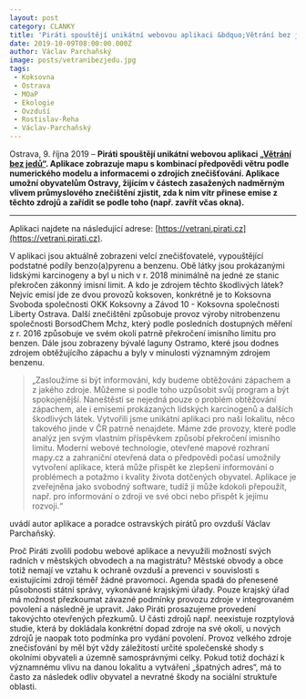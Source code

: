 ```yaml
---
layout: post
category: CLANKY
title: 'Piráti spouštějí unikátní webovou aplikaci &bdquo;Větrání bez jedů&ldquo;'
date: 2019-10-09T08:00:00.000Z
author: Václav Parchaňský
image: posts/vetranibezjedu.jpg
tags:
 - Koksovna
 - Ostrava
 - MOaP
 - Ekologie
 - Ovzduší
 - Rostislav-Řeha
 - Václav-Parchaňský
---
```


Ostrava, 9. října 2019 – **Piráti spouštějí unikátní webovou aplikaci [&bdquo;Větrání bez jedů&ldquo;](https://vetrani.pirati.cz). Aplikace zobrazuje mapu s kombinací předpovědi větru podle numerického modelu a informacemi o zdrojích znečišťování. Aplikace umožní obyvatelům Ostravy, žijícím v částech zasažených nadměrným vlivem průmyslového znečištění zjistit, zda k nim vítr přinese emise z těchto zdrojů a zařídit se podle toho (např. zavřít včas okna).**

<hr />

Aplikaci najdete na následující adrese: [https://vetrani.pirati.cz](https://vetrani.pirati.cz).

V aplikaci jsou aktuálně zobrazeni velcí znečišťovatelé, vypouštějící podstatné podíly benzo(a)pyrenu a benzenu. Obě látky jsou prokázanými lidskými karcinogeny a byl u nich v r. 2018 minimálně na jedné ze stanic překročen zákonný imisní limit. A kdo je zdrojem těchto škodlivých látek? Nejvíc emisí jde ze dvou provozů koksoven, konkrétně je to Koksovna Svoboda společnosti OKK Koksovny a Závod 10 - Koksovna společnosti Liberty Ostrava. Další znečištění způsobuje provoz výroby nitrobenzenu společnosti BorsodChem Mchz, který podle posledních dostupných měření z r. 2016 způsobuje ve svém okolí patrně překročení imisního limitu pro benzen. Dále jsou zobrazeny bývalé laguny Ostramo, které jsou dodnes zdrojem obtěžujícího zápachu a byly v minulosti významným zdrojem benzenu.

> &bdquo;Zasloužíme si být informováni, kdy budeme obtěžováni zápachem a z jakého zdroje. Můžeme si podle toho uzpůsobit svůj program a být spokojenější. Naneštěstí se nejedná pouze o problém obtěžování zápachem, ale i emisemi prokázaných lidských karcinogenů a dalších škodlivých látek. Vytvořili jsme unikátní aplikaci pro naši lokalitu, něco takového jinde v ČR patrně nenajdete. Máme zde provozy, které podle analýz jen svým vlastním příspěvkem způsobí překročení imisního limitu. Moderní webové technologie, otevřené mapové rozhraní mapy.cz a zahraniční otevřená data o předpovědi počasí umožnily vytvoření aplikace, která může přispět ke zlepšení informování o problémech a potažmo i kvality života dotčených obyvatel. Aplikace je zveřejněna jako svobodný software, tudíž ji může kdokoli přepoužít, např. pro informování o zdroji ve své obci nebo přispět k jejímu rozvoji.&ldquo;

uvádí autor aplikace a poradce ostravských pirátů pro ovzduší Václav Parchaňský.

Proč Piráti zvolili podobu webové aplikace a nevyužili možností svých radních v městských obvodech a na magistrátu? Městské obvody a obce totiž nemají ve vztahu k ochraně ovzduší a  prevenci v souvislosti s existujícími zdroji téměř žádné pravomoci. Agenda spadá do přenesené působnosti státní správy, vykonávané krajskými úřady. Pouze krajský úřad má možnost přezkoumat závazné podmínky provozu zdroje v integrovaném povolení a následně je upravit. Jako Piráti prosazujeme provedení takovýchto otevřených přezkumů. U části zdrojů např. neexistuje rozptylová studie, která by dokládala konkrétní dopad zdroje na své okolí, u nových zdrojů je naopak toto podmínka pro vydání povolení. Provoz velkého zdroje znečisťování by měl být vždy záležitostí určité společenské shody s okolními obyvateli a územně samosprávnými celky. Pokud totiž dochází k významnému vlivu na danou lokalitu a vytváření &bdquo;špatných adres&ldquo;, má to často za následek odliv obyvatel a nevratné škody na sociální struktuře oblasti.
